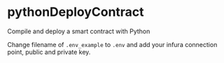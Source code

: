 # pythonDeployContract
Compile and deploy a smart contract with Python


Change filename of `.env_example` to `.env` and add your infura connection point, public and private key.
